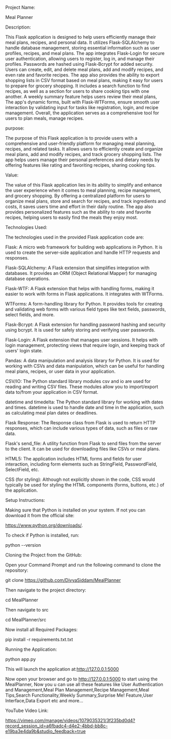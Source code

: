 Project Name: 

Meal Planner

Description:

This Flask application is designed to help users efficiently manage their meal plans, recipes, and personal data. It utilizes Flask-SQLAlchemy to handle database management, storing essential information such as user profiles, recipes, and meal plans. The app integrates Flask-Login for secure user authentication, allowing users to register, log in, and manage their profiles. Passwords are hashed using Flask-Bcrypt for added security. Users can create, edit, and delete meal plans, add and modify recipes, and even rate and favorite recipes. The app also provides the ability to export shopping lists in CSV format based on meal plans, making it easy for users to prepare for grocery shopping. It includes a search function to find recipes, as well as a section for users to share cooking tips with one another. A weekly summary feature helps users review their meal plans, The app's dynamic forms, built with Flask-WTForms, ensure smooth user interaction by validating input for tasks like registration, login, and recipe management. Overall, the application serves as a comprehensive tool for users to plan meals, manage recipes.

purpose:

The purpose of this Flask application is to provide users with a comprehensive and user-friendly platform for managing meal planning, recipes, and related tasks. It allows users to efficiently create and organize meal plans, add and modify recipes, and track grocery shopping lists. The app helps users manage their personal preferences and dietary needs by offering features like rating and favoriting recipes, sharing cooking tips. 

Value:

The value of this Flask application lies in its ability to simplify and enhance the user experience when it comes to meal planning, recipe management, and grocery shopping. By offering a centralized platform for users to organize meal plans, store and search for recipes, and track ingredients and costs, it saves users time and effort in their daily routine. The app also provides personalized features such as the ability to rate and favorite recipes, helping users to easily find the meals they enjoy most.


Technologies Used: 

The technologies used in the provided Flask application code are:

Flask: A micro web framework for building web applications in Python. It is used to create the server-side application and handle HTTP requests and responses.

Flask-SQLAlchemy: A Flask extension that simplifies integration with databases. It provides an ORM (Object Relational Mapper) for managing database operations.

Flask-WTF: A Flask extension that helps with handling forms, making it easier to work with forms in Flask applications. It integrates with WTForms.

WTForms: A form-handling library for Python. It provides tools for creating and validating web forms with various field types like text fields, passwords, select fields, and more.

Flask-Bcrypt: A Flask extension for handling password hashing and security using bcrypt. It is used for safely storing and verifying user passwords.

Flask-Login: A Flask extension that manages user sessions. It helps with login management, protecting views that require login, and keeping track of users' login state.

Pandas: A data manipulation and analysis library for Python. It is used for working with CSVs and data manipulation, which can be useful for handling meal plans, recipes, or user data in your application.

CSV/IO: The Python standard library modules csv and io are used for reading and writing CSV files. These modules allow you to import/export data to/from your application in CSV format.

datetime and timedelta: The Python standard library for working with dates and times. datetime is used to handle date and time in the application, such as calculating meal plan dates or deadlines.

Flask Response: The Response class from Flask is used to return HTTP responses, which can include various types of data, such as files or raw data.

Flask's send_file: A utility function from Flask to send files from the server to the client. It can be used for downloading files like CSVs or meal plans.

HTML5: The application includes HTML forms and fields for user interaction, including form elements such as StringField, PasswordField, SelectField, etc.

CSS (for styling): Although not explicitly shown in the code, CSS would typically be used for styling the HTML components (forms, buttons, etc.) of the application.

Setup Instructions: 

Making sure that Python is installed on your system. If not you can download it from the official site: 

https://www.python.org/downloads/.

To check if Python is installed, run:

python --version

Cloning the Project from the GitHub:

Open your Command Prompt and run the following command to clone the repository:

git clone https://github.com/DivyaSiddam/MealPlanner

Then navigate to the project directory:

cd MealPlanner

Then navigate to src

cd MealPlanner/src

Now install all Required Packages:

pip install -r requirements.txt.txt

Running the Application:

python app.py

This will launch the application at:http://127.0.0.1:5000

Now open your browser and go to http://127.0.0.1:5000 to start using the MealPlanner, Now you u can use all these features like User Authentication and Management,Meal Plan Management,Recipe Management,Meal Tips,Search Functionality,Weekly Summary,Surprise Me! Feature,User Interface,Data Export etc and  more... 

YouTube Video Link:

https://vimeo.com/manage/videos/1079035321/3f235bd0d4?record_session_id=a6fbadc4-d4e2-4bbd-bb8c-e19ba3e4da9b&studio_feedback=true














